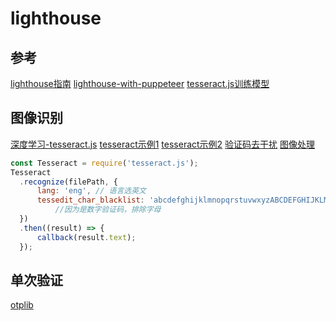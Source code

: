 # lighthouse

## 参考
[lighthouse指南](https://juejin.im/post/5dca05f45188250c643b7d76#heading-23)
[lighthouse-with-puppeteer](https://medium.com/@jovd/lighthouse-with-puppeteer-5dc4e3245eed)
[tesseract.js训练模型](https://github.com/naptha/tessdata)

## 图像识别
[深度学习-tesseract.js](https://www.npmjs.com/package/tesseract.js)
[tesseract示例1](https://hanks.pub/2017/03/26/node-image-recognition/)
[tesseract示例2](https://blog.csdn.net/qq_35077107/article/details/105341115)
[验证码去干扰](https://www.jianshu.com/p/2048b8826d03)
[图像处理](https://www.npmjs.com/package/gm)

```js
const Tesseract = require('tesseract.js');
Tesseract
  .recognize(filePath, {
      lang: 'eng', // 语言选英文
      tessedit_char_blacklist: 'abcdefghijklmnopqrstuvwxyzABCDEFGHIJKLMNOPQRSTUVWXYZ'
          //因为是数字验证码，排除字母
  })
  .then((result) => {
      callback(result.text);
  });
```

## 单次验证
[otplib](https://www.npmjs.com/package/otplib)

